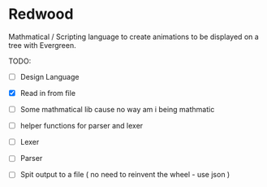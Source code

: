 # Redwood
Mathmatical / Scripting language to create animations to be displayed on a tree with Evergreen.

TODO:

- [ ] Design Language
- [x] Read in from file
- [ ] Some mathmatical lib cause no way am i being mathmatic
- [ ] helper functions for parser and lexer
- [ ] Lexer
- [ ] Parser
- [ ] Spit output to a file ( no need to reinvent the wheel - use json )


